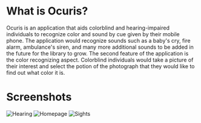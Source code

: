 # What is Ocuris?

Ocuris is an application that aids colorblind and hearing-impaired individuals to recognize color and sound by cue given by their mobile phone. The application would recognize sounds such as a baby's cry, fire alarm, ambulance's siren, and many more additional sounds to be added in the future for the library to grow. The second feature of the application is the color recognizing aspect. Colorblind individuals would take a picture of their interest and select the potion of the photograph that they would like to find out what color it is.

# Screenshots
![Hearing](https://user-images.githubusercontent.com/95037367/144693725-4209a73a-21bf-4999-af9e-27165cd21157.JPG)
![Homepage](https://user-images.githubusercontent.com/95037367/144693726-b2909d85-11a1-4abb-a843-cdf6aa821fd6.JPG)
![Sights](https://user-images.githubusercontent.com/95037367/144693727-8b9a0c80-9e8d-437a-98ac-40dd86181f8e.JPG)
